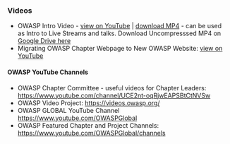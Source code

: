 ### Videos
* OWASP Intro Video - [view on YouTube](https://youtu.be/T2tlcZsYtko) | [download MP4](OWASP_Intro_Video.mp4?raw=true) - can be used as Intro to Live Streams and talks. 
Download Uncompresssed MP4 on [Google Drive here](https://drive.google.com/file/d/1rrE4lZxoWwjCV6mbAqIgbYQtFyVDi6W-/view)
* Migrating OWASP Chapter Webpage to New OWASP Website: [view on YouTube](https://youtu.be/tEm-YCeQno0)

#### OWASP YouTube Channels
* OWASP Chapter Committee - useful videos for Chapter Leaders: https://www.youtube.com/channel/UCE2nt-oqRjwEAPSBtCtNVSw
* OWASP Video Project: https://videos.owasp.org/
* OWASP GLOBAL YouTube Channel https://www.youtube.com/OWASPGlobal
* OWASP Featured Chapter and Project Channels:  https://www.youtube.com/OWASPGlobal/channels
